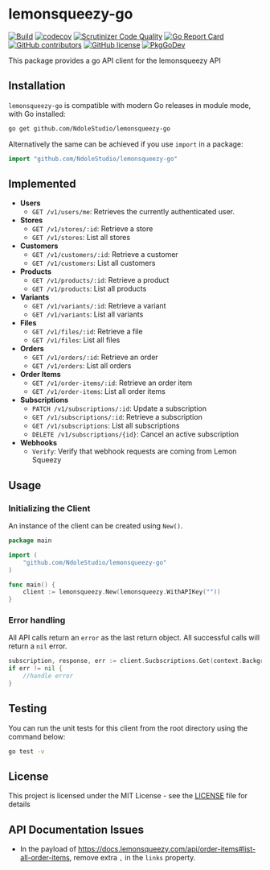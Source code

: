 # lemonsqueezy-go

[![Build](https://github.com/NdoleStudio/lemonsqueezy-go/actions/workflows/main.yml/badge.svg)](https://github.com/NdoleStudio/lemonsqueezy-go/actions/workflows/main.yml)
[![codecov](https://codecov.io/gh/NdoleStudio/lemonsqueezy-go/branch/main/graph/badge.svg)](https://codecov.io/gh/NdoleStudio/lemonsqueezy-go)
[![Scrutinizer Code Quality](https://scrutinizer-ci.com/g/NdoleStudio/lemonsqueezy-go/badges/quality-score.png?b=main)](https://scrutinizer-ci.com/g/NdoleStudio/lemonsqueezy-go/?branch=main)
[![Go Report Card](https://goreportcard.com/badge/github.com/NdoleStudio/lemonsqueezy-go)](https://goreportcard.com/report/github.com/NdoleStudio/lemonsqueezy-go)
[![GitHub contributors](https://img.shields.io/github/contributors/NdoleStudio/lemonsqueezy-go)](https://github.com/NdoleStudio/lemonsqueezy-go/graphs/contributors)
[![GitHub license](https://img.shields.io/github/license/NdoleStudio/lemonsqueezy-go?color=brightgreen)](https://github.com/NdoleStudio/lemonsqueezy-go/blob/master/LICENSE)
[![PkgGoDev](https://pkg.go.dev/badge/github.com/NdoleStudio/lemonsqueezy-go)](https://pkg.go.dev/github.com/NdoleStudio/lemonsqueezy-go)


This package provides a go API client for the lemonsqueezy API

## Installation

`lemonsqueezy-go` is compatible with modern Go releases in module mode, with Go installed:

```bash
go get github.com/NdoleStudio/lemonsqueezy-go
```

Alternatively the same can be achieved if you use `import` in a package:

```go
import "github.com/NdoleStudio/lemonsqueezy-go"
```

## Implemented

- **Users**
  - `GET /v1/users/me`: Retrieves the currently authenticated user.
- **Stores**
  - `GET /v1/stores/:id`: Retrieve a store
  - `GET /v1/stores`: List all stores
- **Customers**
  - `GET /v1/customers/:id`: Retrieve a customer
  - `GET /v1/customers`: List all customers
- **Products**
  - `GET /v1/products/:id`: Retrieve a product
  - `GET /v1/products`: List all products
- **Variants**
  - `GET /v1/variants/:id`: Retrieve a variant
  - `GET /v1/variants`: List all variants
- **Files**
  - `GET /v1/files/:id`: Retrieve a file
  - `GET /v1/files`: List all files
- **Orders**
  - `GET /v1/orders/:id`: Retrieve an order
  - `GET /v1/orders`: List all orders
- **Order Items**
  - `GET /v1/order-items/:id`: Retrieve an order item
  - `GET /v1/order-items`: List all order items
- **Subscriptions**
  - `PATCH /v1/subscriptions/:id`: Update a subscription
  - `GET /v1/subscriptions/:id`: Retrieve a subscription
  - `GET /v1/subscriptions`: List all subscriptions
  - `DELETE /v1/subscriptions/{id}`: Cancel an active subscription
- **Webhooks**
  - `Verify`: Verify that webhook requests are coming from Lemon Squeezy

## Usage

### Initializing the Client

An instance of the client can be created using `New()`.

```go
package main

import (
    "github.com/NdoleStudio/lemonsqueezy-go"
)

func main() {
    client := lemonsqueezy.New(lemonsqueezy.WithAPIKey(""))
}
```

### Error handling

All API calls return an `error` as the last return object. All successful calls will return a `nil` error.

```go
subscription, response, err := client.Sucbscriptions.Get(context.Background(), "1")
if err != nil {
    //handle error
}
```

## Testing

You can run the unit tests for this client from the root directory using the command below:

```bash
go test -v
```

## License

This project is licensed under the MIT License - see the [LICENSE](LICENSE) file for details


## API Documentation Issues

- In the payload of https://docs.lemonsqueezy.com/api/order-items#list-all-order-items, remove extra `,` in the `links` property.
